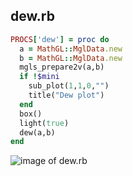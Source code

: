 
## dew.rb

```ruby
PROCS['dew'] = proc do
  a = MathGL::MglData.new
  b = MathGL::MglData.new
  mgls_prepare2v(a,b)
  if !$mini
    sub_plot(1,1,0,"")
    title("Dew plot")
  end
  box()
  light(true)
  dew(a,b)
end
```
![image of dew.rb](https://raw.github.com/masa16/ruby-mathgl-sample/master/samples/dew/dew.png)
